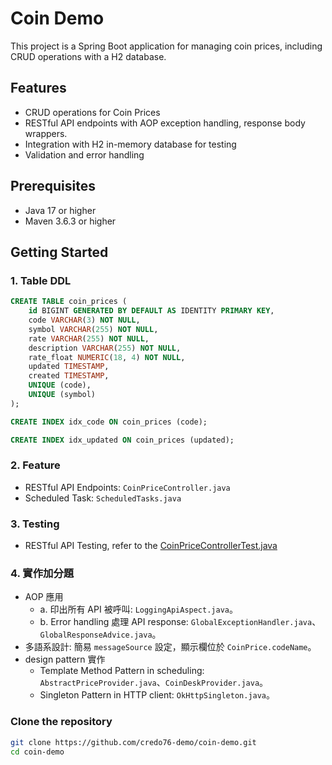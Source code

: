 # Coin Demo

This project is a Spring Boot application for managing coin prices, including CRUD operations with a H2 database.

## Features
- CRUD operations for Coin Prices
- RESTful API endpoints with AOP exception handling, response body wrappers.
- Integration with H2 in-memory database for testing
- Validation and error handling

## Prerequisites
- Java 17 or higher
- Maven 3.6.3 or higher

## Getting Started
### 1. Table DDL
```sql
CREATE TABLE coin_prices (
    id BIGINT GENERATED BY DEFAULT AS IDENTITY PRIMARY KEY,
    code VARCHAR(3) NOT NULL,
    symbol VARCHAR(255) NOT NULL,
    rate VARCHAR(255) NOT NULL,
    description VARCHAR(255) NOT NULL,
    rate_float NUMERIC(18, 4) NOT NULL,
    updated TIMESTAMP,
    created TIMESTAMP,
    UNIQUE (code),
    UNIQUE (symbol)
);

CREATE INDEX idx_code ON coin_prices (code);

CREATE INDEX idx_updated ON coin_prices (updated);
```
### 2. Feature
- RESTful API Endpoints: `CoinPriceController.java`
- Scheduled Task: `ScheduledTasks.java`
  
### 3. Testing
- RESTful API Testing, refer to the [CoinPriceControllerTest.java](https://github.com/credo76-demo/coin-demo/blob/main/src/test/java/org/credo/labs/coindemo/price/controller/CoinPriceControllerTest.java)

### 4. 實作加分題
- AOP 應用 
  - a. 印出所有 API 被呼叫: `LoggingApiAspect.java`。
  - b. Error handling 處理 API response: `GlobalExceptionHandler.java`、`GlobalResponseAdvice.java`。
- 多語系設計: 簡易 `messageSource` 設定，顯示欄位於 `CoinPrice.codeName`。
- design pattern 實作
  - Template Method Pattern in scheduling: `AbstractPriceProvider.java`、`CoinDeskProvider.java`。
  - Singleton Pattern in HTTP client: `OkHttpSingleton.java`。

### Clone the repository
```bash
git clone https://github.com/credo76-demo/coin-demo.git
cd coin-demo
